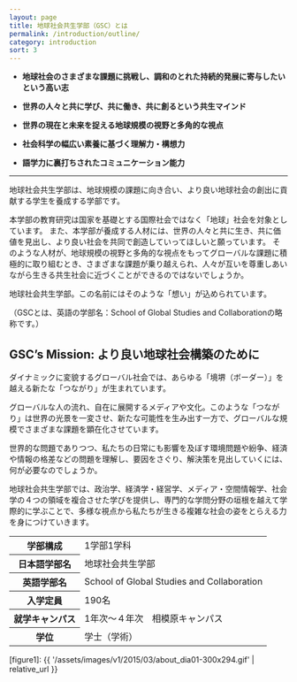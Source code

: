 ```yaml
---
layout: page
title: 地球社会共生学部（GSC）とは
permalink: /introduction/outline/
category: introduction
sort: 3
---
```


* **地球社会のさまざまな課題に挑戦し、調和のとれた持続的発展に寄与したいという高い志**

* **世界の人々と共に学び、共に働き、共に創るという共生マインド**

* **世界の現在と未来を捉える地球規模の視野と多角的な視点**

* **社会科学の幅広い素養に基づく理解力・構想力**

* **語学力に裏打ちされたコミュニケーション能力**

---

地球社会共生学部は、地球規模の課題に向き合い、より良い地球社会の創出に貢献する学生を養成する学部です。

本学部の教育研究は国家を基礎とする国際社会ではなく「地球」社会を対象としています。
また、本学部が養成する人材には、世界の人々と共に生き、共に価値を見出し、より良い社会を共同で創造していってほしいと願っています。
そのような人材が、地球規模の視野と多角的な視点をもってグローバルな課題に積極的に取り組むとき、さまざまな課題が乗り越えられ、人々が互いを尊重しあいながら生きる共生社会に近づくことができるのではないでしょうか。

地球社会共生学部。この名前にはそのような「想い」が込められています。

（GSCとは、英語の学部名：School of Global Studies and Collaborationの略称です。）


## GSC’s Mission: より良い地球社会構築のために

ダイナミックに変貌するグローバル社会では、あらゆる「境堺（ボーダー）」を越える新たな「つながり」が生まれています。

グローバルな人の流れ、自在に展開するメディアや文化。このような「つながり」は世界の光景を一変させ、新たな可能性を生み出す一方で、グローバルな規模でさまざまな課題を顕在化させています。

世界的な問題でありつつ、私たちの日常にも影響を及ぼす環境問題や紛争、経済や情報の格差などの問題を理解し、要因をさぐり、解決策を見出していくには、何が必要なのでしょうか。

地球社会共生学部では、政治学、経済学・経営学、メディア・空間情報学、社会学の４つの領域を複合させた学びを提供し、専門的な学問分野の垣根を越えて学際的に学ぶことで、多様な視点から私たちが生きる複雑な社会の姿をとらえる力を身につけていきます。



<table>
  <tbody>
    <tr>
      <th>学部構成</th>
      <td>1学部1学科</td>
    </tr>
    <tr>
      <th>日本語学部名</th>
      <td>地球社会共生学部</td>
    </tr>
    <tr>
      <th>英語学部名</th>
      <td>School of Global Studies and Collaboration</td>
    </tr>
    <tr>
      <th>入学定員</th>
      <td>190名</td>
    </tr>
    <tr>
      <th>就学キャンパス</th>
      <td>1年次～４年次　相模原キャンパス</td>
    </tr>
    <tr>
      <th>学位</th>
      <td>学士（学術）</td>
    </tr>
  </tbody>
</table>

[figure1]: {{ '/assets/images/v1/2015/03/about_dia01-300x294.gif' | relative_url }}
